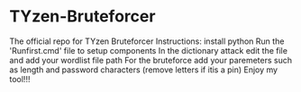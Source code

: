 # TYzen-Bruteforcer
The official repo for TYzen Bruteforcer
Instructions:
install python
Run the 'Runfirst.cmd' file to setup components
In the dictionary attack edit the file and add your wordlist file path
For the bruteforce add your paremeters such as length and password characters (remove letters if itis a pin)
Enjoy my tool!!!
